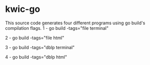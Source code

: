 # kwic-go

This source code generates four different programs using go build's compilation flags.
1 - go build -tags="file terminal"

2 - go build -tags="file html"

3 - go build -tags="dblp terminal"

4 - go build -tags="dblp html"